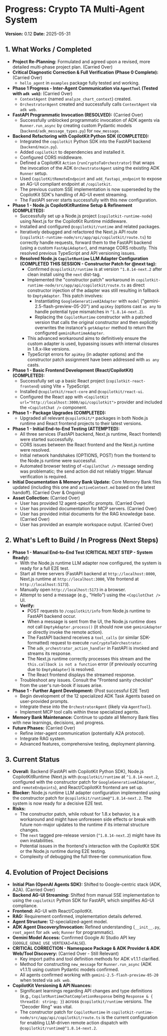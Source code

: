 # Progress: Crypto TA Multi-Agent System

**Version:** 0.12
**Date:** 2025-05-31

## 1. What Works / Completed

*   **Project Re-Planning:** Formulated and agreed upon a revised, more detailed multi-phase project plan. (Carried Over)
*   **Critical Diagnostic Correction & Full Verification (Phase 0 Complete):** (Carried Over)
    *   `hello_agent` in `examples` package fully tested and working.
*   **Phase 1 Progress - Inter-Agent Communication via `AgentTool` (Tested with `adk web`):** (Carried Over)
    *   `ContextAgent` (named `analyze_chart_context`) created.
    *   `OrchestratorAgent` created and successfully calls `ContextAgent` via `adk web`.
*   **FastAPI Programmatic Invocation (RESOLVED):** (Carried Over)
    *   Successfully unblocked programmatic invocation of ADK agents via `Runner.run_async` by creating custom Pydantic models (`backend/adk_message_types.py`) for `new_message`.
*   **Backend Refactoring with CopilotKit Python SDK (COMPLETED):**
    *   Integrated the `copilotkit` Python SDK into the FastAPI backend (`backend/main.py`).
    *   Added `copilotkit` to dependencies and installed it.
    *   Configured CORS middleware.
    *   Defined a CopilotKit `Action` (`runCryptoTaOrchestrator`) that wraps the invocation of the ADK `OrchestratorAgent` using the existing ADK `Runner` setup.
    *   Used `CopilotKitRemoteEndpoint` and `add_fastapi_endpoint` to expose an AG-UI compliant endpoint at `/copilotkit`.
    *   The previous custom SSE implementation is now superseded by the CopilotKit SDK's handling of AG-UI event streaming.
    *   The FastAPI server starts successfully with this new configuration.
*   **Phase 1 - Node.js CopilotKitRuntime Setup & Refinement (COMPLETED):**
    *   Successfully set up a Node.js project (`copilotkit-runtime-node`) using Next.js for the CopilotKit Runtime middleware.
    *   Installed and configured `@copilotkit/runtime` and related packages.
    *   Iteratively debugged and refactored the Next.js API route (`copilotkit-runtime-node/src/app/api/copilotkit/route.ts`) to correctly handle requests, forward them to the FastAPI backend (using a custom `FastApiAdapter`), and manage CORS robustly. This resolved previous TypeScript and API versioning issues.
    *   **Resolved Node.js `CopilotRuntime` LLM Adapter Configuration (COMPLETED THIS SESSION - Constructor Patch for @next tag):**
        *   Confirmed `@copilotkit/runtime` is at version `^1.8.14-next.2` after clean install using the `next` dist-tag.
        *   Implemented the "constructor patch" workaround in `copilotkit-runtime-node/src/app/api/copilotkit/route.ts` as direct constructor injection of the adapter was still resulting in fallback to `EmptyAdapter`. This patch involves:
            *   Instantiating `GoogleGenerativeAIAdapter` with `model` ("gemini-2.5-flash-preview-05-20") and `apiKey` (options cast `as any` to handle potential type mismatches in `^1.8.14-next.2`).
            *   Replacing the `CopilotRuntime` constructor with a patched version that calls the original constructor and then explicitly overwrites the instance's `getAdapter` method to return the configured `geminiRuntimeAdapter`.
        *   This advanced workaround aims to definitively ensure the custom adapter is used, bypassing issues with internal closures in 1.8.x-like versions.
        *   TypeScript errors for `apiKey` (in adapter options) and the constructor patch assignment have been addressed with `as any` casts.
*   **Phase 1 - Basic Frontend Development (React/CopilotKit) (COMPLETED):**
    *   Successfully set up a basic React project (`copilotkit-react-frontend`) using Vite + TypeScript.
    *   Installed `@copilotkit/react-core` and `@copilotkit/react-ui`.
    *   Configured the React app with `<CopilotKit url="http://localhost:3000/api/copilotkit">` provider and included the `<CopilotChat />` component.
*   **Phase 1 - Package Upgrades (COMPLETED):**
    *   Upgraded all relevant `@copilotkit/*` packages in both Node.js runtime and React frontend projects to their latest versions.
*   **Phase 1 - Initial End-to-End Testing (ATTEMPTED):**
    *   All three services (FastAPI backend, Next.js runtime, React frontend) were started successfully.
    *   CORS issues between the React frontend and the Next.js runtime were resolved.
    *   Initial network handshakes (OPTIONS, POST) from the frontend to the Node.js runtime were successful.
    *   Automated browser testing of `<CopilotChat />` message sending was problematic; the send action did not reliably trigger. Manual verification is required.
*   **Initial Documentation & Memory Bank Update:** Core Memory Bank files updated (including this one and `activeContext.md` based on the latest handoff). (Carried Over & Ongoing)
*   **Asset Collection:** (Carried Over)
    *   User has provided 12 agent-specific prompts. (Carried Over)
    *   User has provided documentation for MCP servers. (Carried Over)
    *   User has provided initial documents for the RAG knowledge base. (Carried Over)
    *   User has provided an example workspace output. (Carried Over)

## 2. What's Left to Build / In Progress (Next Steps)

*   **Phase 1 - Manual End-to-End Test (CRITICAL NEXT STEP - System Ready):**
    *   With the Node.js runtime LLM adapter now configured, the system is ready for a full E2E test.
    *   Start all three servers (FastAPI backend at `http://localhost:8000`, Next.js runtime at `http://localhost:3000`, Vite frontend at `http://localhost:5173`).
    *   Manually open `http://localhost:5173` in a browser.
    *   Attempt to send a message (e.g., "Hello") using the `<CopilotChat />` UI.
    *   **Verify:**
        *   POST requests to `/copilotkit/info` from Node.js runtime to FastAPI backend occur.
        *   When a message is sent from the UI, the Node.js runtime does not call `EmptyAdapter.process()` (it should now use `geminiAdapter` or directly invoke the remote action).
        *   The FastAPI backend receives a `tool_calls` (or similar SDK-formatted) request to execute `runCryptoTaOrchestrator`.
        *   The `adk_orchestrator_action_handler` in FastAPI is invoked and streams its response.
        *   The Next.js runtime correctly processes this stream and the `this.callback is not a function` error (if previously occurring due to `EmptyAdapter`) is resolved.
        *   The React frontend displays the streamed response.
    *   Troubleshoot any issues. Consult the "Frontend sanity checklist" from the user's run-book if issues arise.
*   **Phase 1 - Further Agent Development:** (Post successful E2E Test)
    *   Begin development of the 12 specialized ADK Task Agents based on user-provided prompts.
    *   Integrate these into the `OrchestratorAgent` (likely via `AgentTool`).
    *   Implement MCP tool calls within these specialized agents.
*   **Memory Bank Maintenance:** Continue to update all Memory Bank files with new learnings, decisions, and progress.
*   **Future Phases:** (Carried Over)
    *   Refine inter-agent communication (potentially A2A protocol).
    *   Integrate RAG system.
    *   Advanced features, comprehensive testing, deployment planning.

## 3. Current Status

*   **Overall:** Backend (FastAPI with CopilotKit Python SDK), Node.js CopilotKitRuntime (Next.js with `@copilotkit/runtime` at `^1.8.14-next.2`, configured with the constructor patch for `GoogleGenerativeAIAdapter`, and `remoteEndpoints`), and React/CopilotKit frontend are set up.
*   **Blocker:** Node.js runtime LLM adapter configuration implemented using the constructor patch for `@copilotkit/runtime@^1.8.14-next.2`. The system is now ready for a decisive E2E test.
*   **Risks:**
    *   The constructor patch, while robust for 1.8.x behavior, is a workaround and might have unforeseen side effects or break with future non-major updates to the runtime if its internal structure changes.
    *   The `next` tagged pre-release version (`^1.8.14-next.2`) might have its own instabilities.
    *   Potential issues in the frontend's interaction with the CopilotKit SDK or the Node.js runtime during E2E testing.
    *   Complexity of debugging the full three-tier communication flow.

## 4. Evolution of Project Decisions

*   **Initial Plan (OpenAI Agents SDK):** Shifted to Google-centric stack (ADK, A2A). (Carried Over)
*   **Backend AG-UI Streaming:** Shifted from manual SSE implementation to using the `copilotkit` Python SDK for FastAPI, which simplifies AG-UI compliance.
*   **Frontend:** AG-UI with React/CopilotKit.
*   **RAG:** Requirement confirmed, implementation details deferred.
*   **Agent Structure:** 12-specialized-agent model.
*   **ADK Agent Discovery/Invocation:** Refined understanding (`__init__.py`, `root_agent` for `adk web`; `Runner` for programmatic).
*   **Gemini Model Access:** Confirmed Google AI Studio API key (`GOOGLE_GENAI_USE_VERTEXAI=FALSE`).
*   **CRITICAL CORRECTION - Namespace Package & ADK Provider & ADK Web/Tool Discovery:** (Carried Over - Still Relevant)
    *   Key import paths and tool definition methods for ADK v1.1.1 clarified.
    *   Method for constructing `new_message` for `Runner.run_async` (ADK v1.1.1) using custom Pydantic models confirmed.
    *   All agents confirmed working with `gemini-2.5-flash-preview-05-20` when tested via `adk web`.
*   **CopilotKit Versioning & API Nuances:**
    *   Significant learnings regarding API changes and type definitions (e.g., `CopilotRuntimeChatCompletionResponse` being `Response & { threadId: string; }`) across `@copilotkit/runtime` versions. The "Decoder Ring" was vital.
    *   The constructor patch for `CopilotRuntime` in `copilotkit-runtime-node/src/app/api/copilotkit/route.ts` is the current configuration for enabling LLM-driven remote action dispatch with `@copilotkit/runtime@^1.8.14-next.2`.
